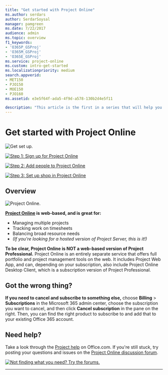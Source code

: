 ```yaml
---
title: "Get started with Project Online"
ms.author: serdars
author: SerdarSoysal
manager: pamgreen
ms.date: 7/22/2017
audience: admin
ms.topic: overview
f1_keywords:
- 'O365P_GSProj'
- 'O365M_GSProj'
- 'O365E_GSProj'
ms.service: project-online
ms.custom: intro-get-started
ms.localizationpriority: medium
search.appverid:
- MET150
- PJO150
- MOE150
- PJO160
ms.assetid: e3e5f64f-ada5-4f9d-a578-130b2d4e5f11

description: "This article is the first in a series that will help you get started with Project Online. There are three main steps to getting started: signing up, adding people, and creating projects."
---
```


# Get started with Project Online

![Get set up.](media/6b503a9c-4ef0-409b-ab56-09e804cfe0c3.png)

[![Step 1: Sign up for Project Online](media/f82f0100-dc58-47d6-960a-28db901de6d8.png)](step-1-sign-up-for-project-online.md)

[![Step 2: Add people to Project Online](media/be1ca863-defe-4156-a5b1-68cea288476f.png)](step-2-add-people-to-project-online.md)    

[![Step 3: Set up shop in Project Online](media/e27ceef5-1c39-43e4-92ac-300d58fb65c8.png)](step-3-set-up-shop-in-project-online.md) 

## Overview
  
![Project Online.](media/276154dc-3e4e-49db-9a4d-67f037094c25.png)

**[Project Online](https://go.microsoft.com/fwlink/p/?linkid=402127) is web-based, and is great for:** 
- Managing multiple projects
- Tracking work on timesheets
- Balancing broad resource needs
- *(If you're looking for a hosted version of Project Server, this is it!)*
   
 **To be clear, Project Online is NOT a web-based version of Project Professional.** Project Online is an entirely separate service that offers full portfolio and project management tools on the web. It includes Project Web App, and can, depending on your subscription, also include Project Online Desktop Client, which is a subscription version of Project Professional. 
  
## Got the wrong thing?

 **If you need to cancel and subscribe to something else,** choose **Billing** \> **Subscriptions** in the Microsoft 365 admin center, choose the subscription you want to cancel, and then click **Cancel subscription** in the pane on the right. Then, you can find the right product to subscribe to and add that to your existing Office 365 account. 
  
## Need help?

Take a look through the [Project help](https://support.office.com/article/afac1e38-1219-4a88-bd22-81534778d528) on Office.com. If you're still stuck, try posting your questions and issues on the [Project Online discussion forum](https://social.technet.microsoft.com/Forums/projectserver/en-US/home?forum=projectonline).
  
[![Not finding what you need? Try the forums.](media/46e7095e-10bd-4e68-8a7c-3d9dd849b508.png)](https://social.technet.microsoft.com/forums/en-us/category/project)
  

   
---

